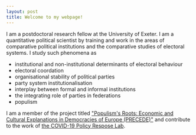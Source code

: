 ```yaml
---
layout: post
title: Welcome to my webpage!
---
```


I am a postdoctoral research fellow at the University of Exeter. I am a quantitative political scientist by training and work in the areas of comparative political institutions and the comparative studies of electoral systems.
I study such phenomena as

* institutional and non-institutional determinants of electoral behaviour
* electoral coordation
* organisational stability of political parties
* party system institutionalisation
* interplay between formal and informal institutions
* the integrating role of parties in federations
* populism

I am a member of the project titled ["Populism's Roots: Economic and Cultural Explanations in Democracies of Europe (PRECEDE)"](https://precede.eu/) and contribute to the work of [the COVID-19 Policy Respose Lab](https://www.binghamton.edu/political-science/covid-response/index.html).